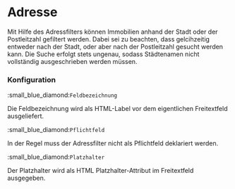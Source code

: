 # Adresse

Mit Hilfe des Adressfilters können Immobilien anhand der Stadt oder der Postleitzahl gefiltert werden. Dabei sei zu beachten, dass gelcihzeitig entweder nach der Stadt, oder aber nach der Postleitzahl gesucht werden kann. Die Suche erfolgt stets ungenau, sodass Städtenamen nicht vollständig ausgeschrieben werden müssen.

### Konfiguration

&#x20;:small\_blue\_diamond:`Feldbezeichnung`

Die Feldbezeichnung wird als HTML-Label vor dem eigentlichen Freitextfeld ausgeliefert.

&#x20;:small\_blue\_diamond:`Pflichtfeld`

In der Regel muss der Adressfilter nicht als Pflichtfeld deklariert werden.

&#x20;:small\_blue\_diamond:`Platzhalter`

Der Platzhalter wird als HTML Platzhalter-Attribut im Freitextfeld ausgegeben.
